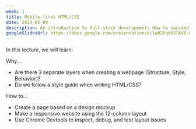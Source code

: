 ```yaml
---
week: 1
title: Mobile-first HTML/CSS
date: 2024-05-09
description: An introduction to full-stack development; How to succeed in this course; Creating mobile-first frontends with HTML and CSS.
googleSlidesUrl: https://docs.google.com/presentation/d/1wHZtqoHJlAV8-Fa-2CF3P3hILe2KWT3blHne0d9GA1A/
---
```


In this lecture, we will learn:

Why...

- Are there 3 separate layers when creating a webpage (Structure, Style, Behavior)?
- Do we follow a style guide when writing HTML/CSS?

How to...

- Create a page based on a design mockup
- Make a responsive website using the 12-column layout
- Use Chrome Devtools to inspect, debug, and test layout issues

